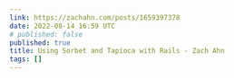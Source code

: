 ```yaml
---
link: https://zachahn.com/posts/1659397378
date: 2022-08-14 16:59 UTC
# published: false
published: true
title: Using Sorbet and Tapioca with Rails - Zach Ahn
tags: []
---
```



